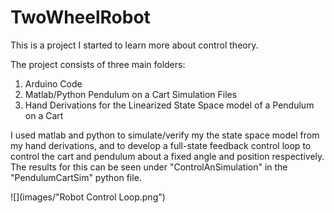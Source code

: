 # TwoWheelRobot

This is a project I started to learn more about control theory. 

The project consists of three main folders:
1) Arduino Code
2) Matlab/Python Pendulum on a Cart Simulation Files
3) Hand Derivations for the Linearized State Space model of a Pendulum on a Cart

I used matlab and python to simulate/verify my the state space model from my hand derivations, and to develop a full-state feedback control loop to control the cart and  pendulum about a fixed angle and position respectively. The results for this can be seen under "ControlAnSimulation" in the "PendulumCartSim" python file.

![](images/"Robot Control Loop.png")

